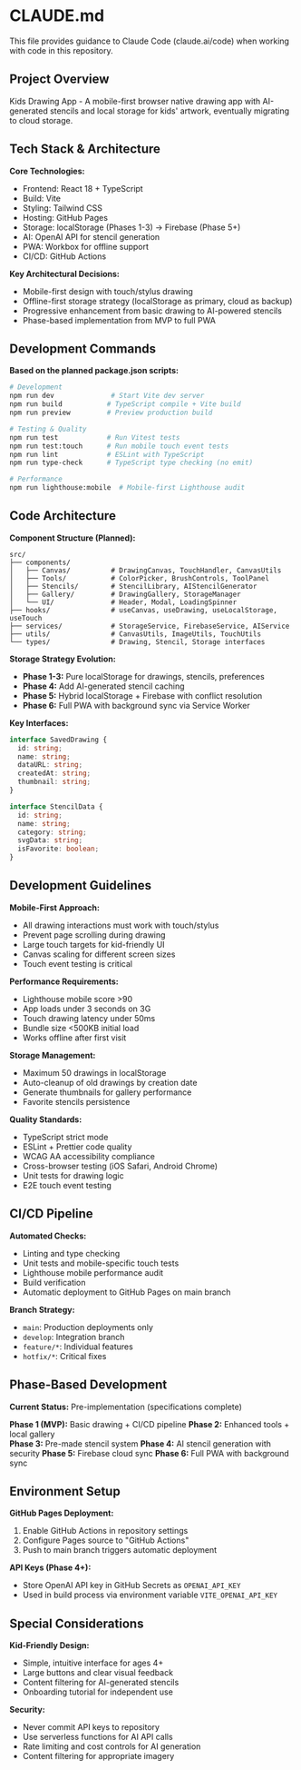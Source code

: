 # CLAUDE.md

This file provides guidance to Claude Code (claude.ai/code) when working with code in this repository.

## Project Overview

Kids Drawing App - A mobile-first browser native drawing app with AI-generated stencils and local storage for kids' artwork, eventually migrating to cloud storage.

## Tech Stack & Architecture

**Core Technologies:**
- Frontend: React 18 + TypeScript
- Build: Vite  
- Styling: Tailwind CSS
- Hosting: GitHub Pages
- Storage: localStorage (Phases 1-3) → Firebase (Phase 5+)
- AI: OpenAI API for stencil generation
- PWA: Workbox for offline support
- CI/CD: GitHub Actions

**Key Architectural Decisions:**
- Mobile-first design with touch/stylus drawing
- Offline-first storage strategy (localStorage as primary, cloud as backup)
- Progressive enhancement from basic drawing to AI-powered stencils
- Phase-based implementation from MVP to full PWA

## Development Commands

**Based on the planned package.json scripts:**

```bash
# Development
npm run dev              # Start Vite dev server
npm run build           # TypeScript compile + Vite build
npm run preview         # Preview production build

# Testing & Quality
npm run test            # Run Vitest tests
npm run test:touch      # Run mobile touch event tests
npm run lint            # ESLint with TypeScript
npm run type-check      # TypeScript type checking (no emit)

# Performance
npm run lighthouse:mobile  # Mobile-first Lighthouse audit
```

## Code Architecture

**Component Structure (Planned):**
```
src/
├── components/
│   ├── Canvas/          # DrawingCanvas, TouchHandler, CanvasUtils
│   ├── Tools/           # ColorPicker, BrushControls, ToolPanel  
│   ├── Stencils/        # StencilLibrary, AIStencilGenerator
│   ├── Gallery/         # DrawingGallery, StorageManager
│   └── UI/              # Header, Modal, LoadingSpinner
├── hooks/               # useCanvas, useDrawing, useLocalStorage, useTouch
├── services/            # StorageService, FirebaseService, AIService
├── utils/               # CanvasUtils, ImageUtils, TouchUtils
└── types/               # Drawing, Stencil, Storage interfaces
```

**Storage Strategy Evolution:**
- **Phase 1-3:** Pure localStorage for drawings, stencils, preferences  
- **Phase 4:** Add AI-generated stencil caching
- **Phase 5:** Hybrid localStorage + Firebase with conflict resolution
- **Phase 6:** Full PWA with background sync via Service Worker

**Key Interfaces:**
```typescript
interface SavedDrawing {
  id: string;
  name: string; 
  dataURL: string;
  createdAt: string;
  thumbnail: string;
}

interface StencilData {
  id: string;
  name: string;
  category: string;
  svgData: string;
  isFavorite: boolean;
}
```

## Development Guidelines

**Mobile-First Approach:**
- All drawing interactions must work with touch/stylus
- Prevent page scrolling during drawing
- Large touch targets for kid-friendly UI
- Canvas scaling for different screen sizes
- Touch event testing is critical

**Performance Requirements:**
- Lighthouse mobile score >90
- App loads under 3 seconds on 3G
- Touch drawing latency under 50ms
- Bundle size <500KB initial load
- Works offline after first visit

**Storage Management:**
- Maximum 50 drawings in localStorage
- Auto-cleanup of old drawings by creation date
- Generate thumbnails for gallery performance
- Favorite stencils persistence

**Quality Standards:**
- TypeScript strict mode
- ESLint + Prettier code quality
- WCAG AA accessibility compliance  
- Cross-browser testing (iOS Safari, Android Chrome)
- Unit tests for drawing logic
- E2E touch event testing

## CI/CD Pipeline

**Automated Checks:**
- Linting and type checking
- Unit tests and mobile-specific touch tests
- Lighthouse mobile performance audit
- Build verification
- Automatic deployment to GitHub Pages on main branch

**Branch Strategy:**
- `main`: Production deployments only
- `develop`: Integration branch
- `feature/*`: Individual features
- `hotfix/*`: Critical fixes

## Phase-Based Development

**Current Status:** Pre-implementation (specifications complete)

**Phase 1 (MVP):** Basic drawing + CI/CD pipeline
**Phase 2:** Enhanced tools + local gallery  
**Phase 3:** Pre-made stencil system
**Phase 4:** AI stencil generation with security
**Phase 5:** Firebase cloud sync
**Phase 6:** Full PWA with background sync

## Environment Setup

**GitHub Pages Deployment:**
1. Enable GitHub Actions in repository settings
2. Configure Pages source to "GitHub Actions"  
3. Push to main branch triggers automatic deployment

**API Keys (Phase 4+):**
- Store OpenAI API key in GitHub Secrets as `OPENAI_API_KEY`
- Used in build process via environment variable `VITE_OPENAI_API_KEY`

## Special Considerations

**Kid-Friendly Design:**
- Simple, intuitive interface for ages 4+
- Large buttons and clear visual feedback
- Content filtering for AI-generated stencils
- Onboarding tutorial for independent use

**Security:**
- Never commit API keys to repository
- Use serverless functions for AI API calls
- Rate limiting and cost controls for AI generation
- Content filtering for appropriate imagery